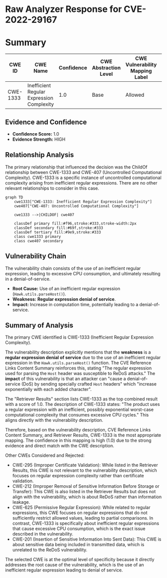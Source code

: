 # Raw Analyzer Response for CVE-2022-29167

# Summary
| CWE ID | CWE Name | Confidence | CWE Abstraction Level | CWE Vulnerability Mapping Label | CWE-Vulnerability Mapping Notes |
|---|---|---|---|---|---|
| CWE-1333 | Inefficient Regular Expression Complexity | 1.0 | Base | Allowed | Primary CWE |

## Evidence and Confidence

*   **Confidence Score:** 1.0
*   **Evidence Strength:** HIGH

## Relationship Analysis
The primary relationship that influenced the decision was the ChildOf relationship between CWE-1333 and CWE-407 (Uncontrolled Computational Complexity). CWE-1333 is a specific instance of uncontrolled computational complexity arising from inefficient regular expressions. There are no other relevant relationships to consider in this case.

```mermaid
graph TD
    cwe1333["CWE-1333: Inefficient Regular Expression Complexity"]
    cwe407["CWE-407: Uncontrolled Computational Complexity"]
    
    cwe1333 -->|CHILDOF| cwe407
    
    classDef primary fill:#f96,stroke:#333,stroke-width:2px
    classDef secondary fill:#69f,stroke:#333
    classDef tertiary fill:#9e9,stroke:#333
    class cwe1333 primary
    class cwe407 secondary
```

## Vulnerability Chain
The vulnerability chain consists of the use of an inefficient regular expression, leading to excessive CPU consumption, and ultimately resulting in a denial-of-service.
  - **Root Cause:** Use of an inefficient regular expression (`Hawk.utils.parseHost()`).
  - **Weakness:** **Regular expression denial of service**.
  - **Impact:** Increase in computation time, potentially leading to a denial-of-service.

## Summary of Analysis
The primary CWE identified is CWE-1333 (Inefficient Regular Expression Complexity).

The vulnerability description explicitly mentions that the **weakness** is a **regular expression denial of service** due to the use of an inefficient regular expression in the `Hawk.utils.parseHost()` function. The CVE Reference Links Content Summary reinforces this, stating "The regular expression used for parsing the `Host` header was susceptible to ReDoS attacks." The **impact** of this vulnerability is that an attacker can "cause a denial-of-service (DoS) by sending specially crafted `Host` headers" which "increase exponentially with each added character".

The "Retriever Results" section lists CWE-1333 as the top combined result with a score of 1.0. The description of CWE-1333 states: "The product uses a regular expression with an inefficient, possibly exponential worst-case computational complexity that consumes excessive CPU cycles." This aligns directly with the vulnerability description.

Therefore, based on the vulnerability description, CVE Reference Links Content Summary, and Retriever Results, CWE-1333 is the most appropriate mapping. The confidence in this mapping is high (1.0) due to the strong evidence and direct match with the CWE description.

Other CWEs Considered and Rejected:

*   CWE-295 (Improper Certificate Validation): While listed in the Retriever Results, this CWE is not relevant to the vulnerability description, which focuses on regular expression complexity rather than certificate validation.
*   CWE-212 (Improper Removal of Sensitive Information Before Storage or Transfer): This CWE is also listed in the Retriever Results but does not align with the vulnerability, which is about ReDoS rather than information leakage.
*   CWE-625 (Permissive Regular Expression): While related to regular expressions, this CWE focuses on regular expressions that do not sufficiently restrict allowed values, leading to partial comparisons. In contrast, CWE-1333 is specifically about inefficient regular expressions that cause excessive CPU consumption, which is the exact issue described in the vulnerability.
*   CWE-201 (Insertion of Sensitive Information Into Sent Data): This CWE is about sensitive data being included in transmitted data, which is unrelated to the ReDoS vulnerability.

The selected CWE is at the optimal level of specificity because it directly addresses the root cause of the vulnerability, which is the use of an inefficient regular expression leading to denial of service.